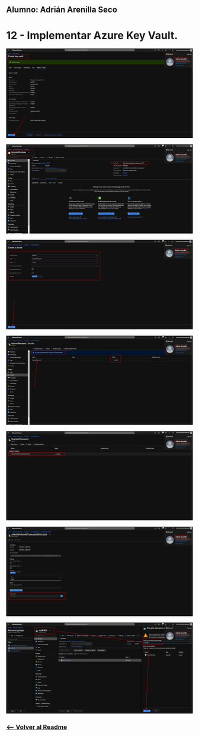 ## Alumno: Adrián Arenilla Seco

# 12 - Implementar Azure Key Vault.

![](Evidencias/12a-KeyVault.png)

![](Evidencias/12b-KeyVault.png)

![](Evidencias/12c-KeyVault.png)

![](Evidencias/12d-KeyVault.png)

![](Evidencias/12e-KeyVault.png)

![](Evidencias/12f-KeyVault.png)

![](Evidencias/12g-KeyVault.png)


### [<-- Volver al Readme](../../readme.md)


